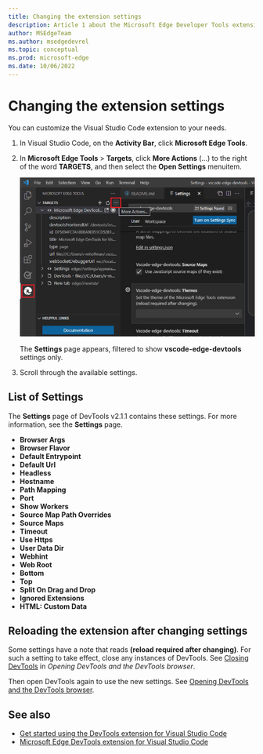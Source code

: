 ```yaml
---
title: Changing the extension settings
description: Article 1 about the Microsoft Edge Developer Tools extension for Visual Studio Code.
author: MSEdgeTeam
ms.author: msedgedevrel
ms.topic: conceptual
ms.prod: microsoft-edge
ms.date: 10/06/2022
---
```

# Changing the extension settings

You can customize the Visual Studio Code extension to your needs.

1. In Visual Studio Code, on the **Activity Bar**, click **Microsoft Edge Tools**.

1. In **Microsoft Edge Tools** > **Targets**, click **More Actions** (...) to the right of the word **TARGETS**, and then select the **Open Settings** menuitem.

   ![The More Actions icon on the Microsoft Edge Tools: Targets panel, to change the settings of the DevTools extension](./change-extension-settings-images/edge-tools-open-settings.png)

   The **Settings** page appears, filtered to show **vscode-edge-devtools** settings only.

1. Scroll through the available settings.


<!-- ====================================================================== -->
## List of Settings

The **Settings** page of DevTools v2.1.1 contains these settings.  For more information, see the **Settings** page.

* **Browser Args**
* **Browser Flavor**
* **Default Entrypoint**
* **Default Url**
* **Headless**
* **Hostname**
* **Path Mapping**
* **Port**
* **Show Workers**
* **Source Map Path Overrides**
* **Source Maps**
* **Timeout**
* **Use Https**
* **User Data Dir**
* **Webhint**
* **Web Root**
* **Bottom**
* **Top**
* **Split On Drag and Drop**
* **Ignored Extensions**
* **HTML: Custom Data**


<!-- ====================================================================== -->
## Reloading the extension after changing settings

Some settings have a note that reads **(reload required after changing)**.  For such a setting to take effect, close any instances of DevTools.  See [Closing DevTools](./open-devtools-and-embedded-browser.md#closing-devtools) in _Opening DevTools and the DevTools browser_.

Then open DevTools again to use the new settings.  See [Opening DevTools and the DevTools browser](./open-devtools-and-embedded-browser.md).


<!-- ====================================================================== -->
## See also

* [Get started using the DevTools extension for Visual Studio Code](./get-started.md)
* [Microsoft Edge DevTools extension for Visual Studio Code](../microsoft-edge-devtools-extension.md)
